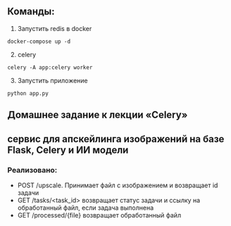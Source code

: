 ## Команды:

1. Запустить redis в docker
```
docker-compose up -d
```
2. celery
```
celery -A app:celery worker
```
3. Запустить приложение
```
python app.py
```

## Домашнее задание к лекции «Celery»
## сервис для апскейлинга изображений на базе Flask, Celery и ИИ модели

### Реализовано:

- POST /upscale. Принимает файл с изображением и возвращает id задачи
- GET /tasks/<task_id> возвращает статус задачи и ссылку на обработанный файл, если задача выполнена
- GET /processed/{file} возвращает обработанный файл
